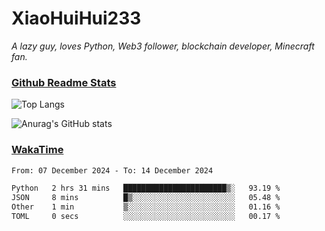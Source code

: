 # XiaoHuiHui233

*A lazy guy, loves Python, Web3 follower, blockchain developer, Minecraft fan.*

### [Github Readme Stats](https://github.com/anuraghazra/github-readme-stats)

![Top Langs](https://github-readme-stats.vercel.app/api/top-langs/?username=XiaoHuiHui233&layout=compact&theme=github_dark)

![Anurag's GitHub stats](https://github-readme-stats.vercel.app/api?username=XiaoHuiHui233&show_icons=true&theme=github_dark)

### [WakaTime](https://wakatime.com)

<!--START_SECTION:waka-->

```txt
From: 07 December 2024 - To: 14 December 2024

Python   2 hrs 31 mins   ███████████████████████▒░   93.19 %
JSON     8 mins          █▒░░░░░░░░░░░░░░░░░░░░░░░   05.48 %
Other    1 min           ▒░░░░░░░░░░░░░░░░░░░░░░░░   01.16 %
TOML     0 secs          ░░░░░░░░░░░░░░░░░░░░░░░░░   00.17 %
```

<!--END_SECTION:waka-->
